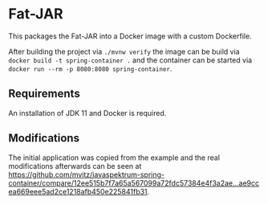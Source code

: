 # Fat-JAR

This packages the Fat-JAR into a Docker image with a custom Dockerfile.

After building the project via `./mvnw verify` the image can be build via
`docker build -t spring-container .` and the container can be started via
`docker run --rm -p 8080:8080 spring-container`.


## Requirements

An installation of JDK 11 and Docker is required.


## Modifications

The initial application was copied from the example and the real modifications
afterwards can be seen at https://github.com/mvitz/javaspektrum-spring-container/compare/12ee515b7f7a65a567099a72fdc57384e4f3a2ae...ae9ccea669eee5ad2ce1218afb450e225841fb31.

